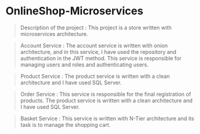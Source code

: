 # OnlineShop-Microservices


> Description of the project :
> This project is a store written with microservices architecture.



> Account Service :
> The account service is written with onion architecture, and in this service, I have used the repository and authentication in the JWT method.
> This service is responsible for managing users and roles and authenticating users.

> Product Service :
> The product service is written with a clean architecture and I have used SQL Server.

> Order Service :
> This service is responsible for the final registration of products.
> The product service is written with a clean architecture and I have used SQL Server.

> Basket Service :
> This service is written with N-Tier architecture and its task is to manage the shopping cart.

